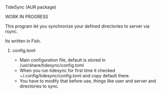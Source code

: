 TideSync (AUR package)

WORK IN PROGRESS

This program let you synchronize your defined directories to server via rsync.

Its written in Fish.

1. config.toml

   - Main configuration file, default is stored in /usr/share/tidesync/config.toml
   - When you run tidesync for first time it checked ~/.config/tidesync/config.toml
     and copy default there.
   - You have to modify that before use, things like user and server and directories to sync.
